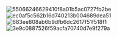 ![55066246629410f8a01b5ac0727fb2be](https://user-images.githubusercontent.com/74710096/201471522-ec0b8921-2034-4b77-b24a-90cd8290e9e8.png)
![ec0af5c562b16d740213b004689dea51](https://user-images.githubusercontent.com/74710096/201471523-d2f516fc-bb6b-4b7e-88ab-3d6a42757588.png)
![683ee808ab6b9dfb6dc2617f51f518f1](https://user-images.githubusercontent.com/74710096/201471526-52159481-c405-49ca-885c-ed37dd8eb5c6.png)
![3e9c0887526f59acfa70740d7e9f279a](https://user-images.githubusercontent.com/74710096/201471529-2a3ae4be-cb54-4b08-ac3b-55984d255925.png)

